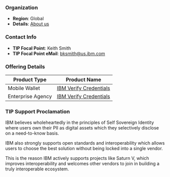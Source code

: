 ### Organization

* __Region__: Global
* __Details__: [About us](https://doc.ibmsecurity.verify-creds.com)

### Contact Info
* __TIP Focal Point__: Keith Smith
* __TIP Focal Point eMail__: bksmith@us.ibm.com

### Offering Details

| Product Type | Product Name |
| --- | --- |
| Mobile Wallet | [IBM Verify Credentials](https://doc.ibmsecurity.verify-creds.com) |
| Enterprise Agency | [IBM Verify Credentials](https://doc.ibmsecurity.verify-creds.com) |

### TIP Support Proclamation
IBM believes wholeheartedly in the principles of Self Sovereign Identity where users own their PII as digital assets which
they selectively disclose on a need-to-know basis.

IBM also strongly supports open standards and interoperability which allows users to choose the best solution without being locked into a single vendor.

This is the reason IBM actively supports projects like Saturn V, which improves interoperability and welcomes other vendors to join in building a truly interoperable ecosystem.
